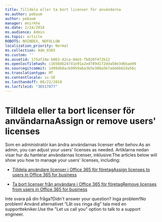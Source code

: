 ```yaml
---
title: Tilldela eller ta bort licenser för användarna
ms.author: pebaum
author: pebaum
manager: mnirkhe
ms.date: 2/24/2018
ms.audience: Admin
ms.topic: article
ROBOTS: NOINDEX, NOFOLLOW
localization_priority: Normal
ms.collection: Adm_O365
ms.custom: ''
ms.assetid: 175af24e-b863-42ca-84e5-fb920f472b12
ms.openlocfilehash: c1658db24741e91a2ed789d172dda50e3d6bae09
ms.sourcegitcommit: 1d98db8acb9959aba3b5e308a567ade6b62da56c
ms.translationtype: MT
ms.contentlocale: sv-SE
ms.lasthandoff: 08/22/2019
ms.locfileid: "36517877"
---
```

# <a name="assign-or-remove-users-licenses"></a><span data-ttu-id="e334b-102">Tilldela eller ta bort licenser för användarna</span><span class="sxs-lookup"><span data-stu-id="e334b-102">Assign or remove users' licenses</span></span>

<span data-ttu-id="e334b-103">Som en administratör kan ändra användarnas licenser efter behov.</span><span class="sxs-lookup"><span data-stu-id="e334b-103">As an admin, you can adjust your users' licenses as needed.</span></span> <span data-ttu-id="e334b-104">Artiklarna nedan visar hur du hanterar användarnas licenser, inklusive:</span><span class="sxs-lookup"><span data-stu-id="e334b-104">The articles below will show you how to manage your users' licenses, including:</span></span>
  
- [<span data-ttu-id="e334b-105">Tilldela användare licenser i Office 365 för företag</span><span class="sxs-lookup"><span data-stu-id="e334b-105">Assign licenses to users in Office 365 for business</span></span>](https://support.office.com/article/997596b5-4173-4627-b915-36abac6786dc)
    
- [<span data-ttu-id="e334b-106">Ta bort licenser från användare i Office 365 för företag</span><span class="sxs-lookup"><span data-stu-id="e334b-106">Remove licenses from users in Office 365 for business</span></span>](https://support.office.com/article/9b497c85-d0a4-4735-80fa-d3565bc05bd1)
    
<span data-ttu-id="e334b-107">Inte svara på din fråga?</span><span class="sxs-lookup"><span data-stu-id="e334b-107">Didn't answer your question?</span></span> <span data-ttu-id="e334b-108">Inga problem!</span><span class="sxs-lookup"><span data-stu-id="e334b-108">No problem!</span></span> <span data-ttu-id="e334b-109">Använd alternativet ”Låt oss ringa dig” tala med en supporttekniker.</span><span class="sxs-lookup"><span data-stu-id="e334b-109">Use the "Let us call you" option to talk to a support engineer.</span></span>
  

